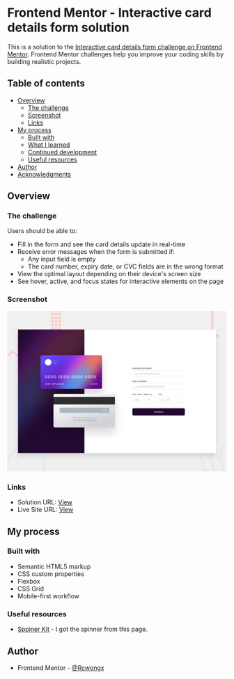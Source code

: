 # Frontend Mentor - Interactive card details form solution

This is a solution to the [Interactive card details form challenge on Frontend Mentor](https://www.frontendmentor.io/challenges/interactive-card-details-form-XpS8cKZDWw). Frontend Mentor challenges help you improve your coding skills by building realistic projects. 

## Table of contents

- [Overview](#overview)
  - [The challenge](#the-challenge)
  - [Screenshot](#screenshot)
  - [Links](#links)
- [My process](#my-process)
  - [Built with](#built-with)
  - [What I learned](#what-i-learned)
  - [Continued development](#continued-development)
  - [Useful resources](#useful-resources)
- [Author](#author)
- [Acknowledgments](#acknowledgments)


## Overview

### The challenge

Users should be able to:

- Fill in the form and see the card details update in real-time
- Receive error messages when the form is submitted if:
  - Any input field is empty
  - The card number, expiry date, or CVC fields are in the wrong format
- View the optimal layout depending on their device's screen size
- See hover, active, and focus states for interactive elements on the page

### Screenshot

![](./design/desktop-preview.jpg)

### Links

- Solution URL: [View](https://www.frontendmentor.io/solutions/interactive-card-details-html-css-and-js-4BY9VNLJ8V)
- Live Site URL: [View](https://rcwong0x.github.io/Interactive-card-details/)

## My process

### Built with

- Semantic HTML5 markup
- CSS custom properties
- Flexbox
- CSS Grid
- Mobile-first workflow

### Useful resources

- [Sppiner Kit](https://tobiasahlin.com/spinkit/) - I got the spinner from this page.

## Author

- Frontend Mentor - [@Rcwongx](https://www.frontendmentor.io/profile/Rcwongx)
